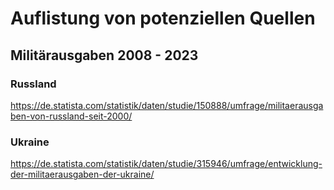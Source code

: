 # Auflistung von potenziellen Quellen

## Militärausgaben 2008 - 2023
### Russland
https://de.statista.com/statistik/daten/studie/150888/umfrage/militaerausgaben-von-russland-seit-2000/
### Ukraine
https://de.statista.com/statistik/daten/studie/315946/umfrage/entwicklung-der-militaerausgaben-der-ukraine/
